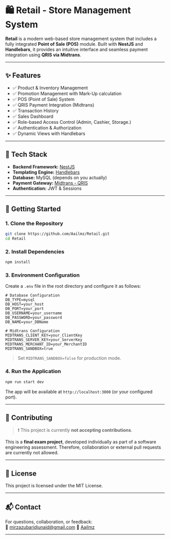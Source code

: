 # 🛍️ Retail - Store Management System

**Retail** is a modern web-based store management system that includes a fully integrated **Point of Sale (POS)** module. Built with **NestJS** and **Handlebars**, it provides an intuitive interface and seamless payment integration using **QRIS via Midtrans**.

---

## ✨ Features

- ✅ Product & Inventory Management
- ✅ Promotion Management with Mark-Up calculation
- ✅ POS (Point of Sale) System  
- ✅ QRIS Payment Integration (Midtrans)  
- ✅ Transaction History  
- ✅ Sales Dashboard  
- ✅ Role-based Access Control (Admin, Cashier, Storage.)  
- ✅ Authentication & Authorization  
- ✅ Dynamic Views with Handlebars  

---

## 🧰 Tech Stack

- **Backend Framework:** [NestJS](https://nestjs.com/)  
- **Templating Engine:** [Handlebars](https://handlebarsjs.com/)  
- **Database:** MySQL (depends on you actually)  
- **Payment Gateway:** [Midtrans - QRIS](https://docs.midtrans.com/)  
- **Authentication:** JWT & Sessions  

---

## 🚀 Getting Started

### 1. Clone the Repository

```bash
git clone https://github.com/Aailmz/Retail.git
cd Retail
```

### 2. Install Dependencies

```bash
npm install
```

### 3. Environment Configuration

Create a `.env` file in the root directory and configure it as follows:

```env
# Database Configuration
DB_TYPE=mysql
DB_HOST=your_host
DB_PORT=your_port
DB_USERNAME=your_username
DB_PASSWORD=your_password
DB_NAME=your_DBName

# Midtrans Configuration
MIDTRANS_CLIENT_KEY=your_ClientKey
MIDTRANS_SERVER_KEY=your_ServerKey
MIDTRANS_MERCHANT_ID=your_MerchantID
MIDTRANS_SANDBOX=true
```

> Set `MIDTRANS_SANDBOX=false` for production mode.

### 4. Run the Application

```bash
npm run start dev
```

The app will be available at `http://localhost:3000` (or your configured port).

---

## 🤝 Contributing

> ❗ This project is currently **not accepting contributions**.

This is a **final exam project**, developed individually as part of a software engineering assessment. Therefore, collaboration or external pull requests are currently not allowed.

---

## 📄 License

This project is licensed under the MIT License.

---

## 📬 Contact

For questions, collaboration, or feedback:  
📧 mirzazubaridjunaid@gmail.com
🔗 [Aailmz](https://github.com/Aailmz)

---
